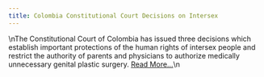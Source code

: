 ```yaml
---
title: Colombia Constitutional Court Decisions on Intersex
---
```


\nThe Constitutional Court of Colombia has issued three decisions which establish important protections of the human rights of intersex people and restrict the authority of parents and physicians to authorize medically unnecessary genital plastic surgery. [Read More&#8230;][1]\n

 [1]: /colombia/index.html